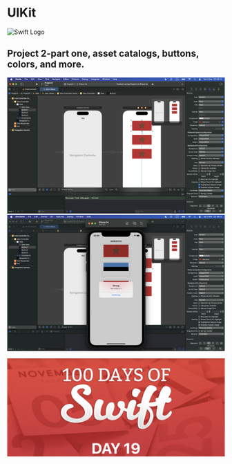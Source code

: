 # UIKit

![Swift Logo](https://cdn-icons-png.flaticon.com/256/919/919833.png)

##  Project 2-part one, asset catalogs, buttons, colors, and more.

![Page 1](1.png)
![Page 1](2.png)

![Page 1](day19.png)
